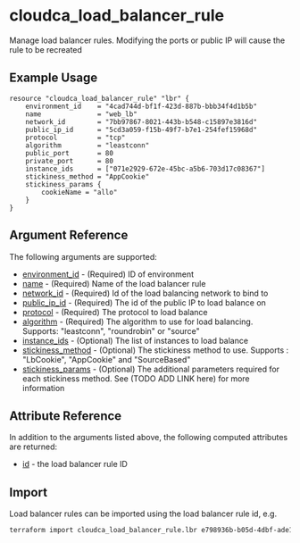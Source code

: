 # cloudca_load_balancer_rule

Manage load balancer rules. Modifying the ports or public IP will cause the rule to be recreated

## Example Usage

```hcl
resource "cloudca_load_balancer_rule" "lbr" {
    environment_id    = "4cad744d-bf1f-423d-887b-bbb34f4d1b5b"
    name              = "web_lb"
    network_id        = "7bb97867-8021-443b-b548-c15897e3816d"
    public_ip_id      = "5cd3a059-f15b-49f7-b7e1-254fef15968d"
    protocol          = "tcp"
    algorithm         = "leastconn"
    public_port       = 80
    private_port      = 80
    instance_ids      = ["071e2929-672e-45bc-a5b6-703d17c08367"]
    stickiness_method = "AppCookie"
    stickiness_params {
        cookieName = "allo"
    }
}
```

## Argument Reference

The following arguments are supported:

- [environment_id](#environment_id) - (Required) ID of environment
- [name](#name) - (Required) Name of the load balancer rule
- [network_id](#network_id) - (Required) Id of the load balancing network to bind to
- [public_ip_id](#public_ip_id) - (Required) The id of the public IP to load balance on
- [protocol](#protocol) - (Required) The protocol to load balance
- [algorithm](#algorithm) - (Required) The algorithm to use for load balancing. Supports: "leastconn", "roundrobin" or "source"
- [instance_ids](#instance_ids) - (Optional) The list of instances to load balance
- [stickiness_method](#stickiness_method) - (Optional) The stickiness method to use. Supports : "LbCookie", "AppCookie" and "SourceBased"
- [stickiness_params](#stickiness_params) - (Optional) The additional parameters required for each stickiness method. See (TODO ADD LINK here) for more information

## Attribute Reference

In addition to the arguments listed above, the following computed attributes are returned:

- [id](#id) - the load balancer rule ID

## Import

Load balancer rules can be imported using the load balancer rule id, e.g.

```bash
terraform import cloudca_load_balancer_rule.lbr e798936b-b05d-4dbf-ade1-21f98c5fd0f0
```

